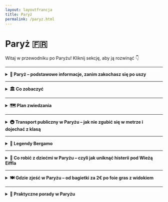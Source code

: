 ```yaml
---
layout: layoutfrancja
title: Paryż
permalink: /paryz.html
---
```


# Paryż 🇫🇷

Witaj w przewodniku po Paryżu! Kliknij sekcję, aby ją rozwinąć 👇

---

<details>
  <summary><strong>🗼 Paryż – podstawowe informacje, zanim zakochasz się po uszy</strong></summary>

  <p><strong>Paryż</strong> to nie tylko wieża Eiffla i croissanty. To stan umysłu. Miejsce, gdzie każdy kąt wygląda jak kadr z filmu, a każda bagietka smakuje jak nagroda za przetrwanie lotu tanimi liniami.</p>

  <p>To stolica Francji, miasto świateł, sztuki, miłości, no i korków. Leży nad Sekwaną, liczy ponad 2 miliony mieszkańców i ma więcej muzeów niż ty zdjęć z wakacji. Kultura wylewa się z każdego zaułka, a kalorie – z każdego rogalika.</p>

  <h4>✨ Dlaczego warto pojechać?</h4>
  <ul>
    <li>Bo chcesz w końcu zobaczyć Mona Lisę, a nie tylko memy z jej twarzą.</li>
    <li>Bo spacer po Montmartre o zachodzie słońca naprawdę działa lepiej niż aplikacje randkowe.</li>
    <li>Bo fontanny, pałace, ogrody i wino za 3 euro to połączenie nie do odrzucenia.</li>
    <li>Bo to jedno z niewielu miejsc, gdzie możesz wyglądać jak turysta i jak artysta jednocześnie – w tym samym kapeluszu.</li>
  </ul>

  <h4>✈️ Lotniska i jak się dostać do centrum</h4>

  <p><strong>📍Paryż ma trzy lotniska:</strong></p>
  <ul>
    <li><strong>Charles de Gaulle (CDG)</strong> – największe, często chaotyczne, ale dobrze skomunikowane.</li>
    <li><strong>Orly (ORY)</strong> – mniejsze, bardziej kompaktowe, idealne przy locie z tanimi liniami.</li>
    <li><strong>Beauvais (BVA)</strong> – technicznie „Paryż”, praktycznie: pół godziny od Belgii 😉. Obsługuje głównie Ryanaira.</li>
  </ul>

  <h4>🚇 Jak dojechać z lotniska do centrum?</h4>
  <ul>
    <li><strong>Z CDG:</strong> RER B (kolej podmiejska) – ok. 35 minut do centrum. Koszt: ok. 11,80 €. Szybko, wygodnie, z odrobiną paryskiego znużenia.</li>
    <li><strong>Z ORY:</strong> OrlyBus do Denfert-Rochereau lub tramwaj T7 + metro. Koszt: ok. 9–12 €. Nieco kombinowania, ale działa.</li>
    <li><strong>Z BVA:</strong> Shuttle bus do Porte Maillot – trwa 1h15 min, kosztuje ok. 16–17 € w jedną stronę. W gratisie: szansa na mały jetlag i poznanie innych zagubionych dusz.</li>
  </ul>

  <p><em>Paryż nie jest najtańszy, ale też nie musi być. Jest za to piękny, różnorodny i nie do podrobienia – a w dodatku całkiem dobrze działa tu metro, więc nawet wieża Eiffla z Montmartre’em mogą być „po drodze”.</em></p>
</details>

---

<details>
  <summary><strong>🏛️ Co zobaczyć</strong></summary>
 
   <details>
  <summary><strong>🗼 Wieża Eiffla – żelazna dama Paryża</strong></summary>
  <p><strong>Współrzędne:</strong> <em>48.8584° N, 2.2945° E</em></p>

  <p>Nie ma Paryża bez Wieży Eiffla. Serio, spróbuj zrobić zdjęcie stolicy Francji bez tej wielkiej kratownicy – nie da się. To symbol romantyzmu, inżynieryjnego geniuszu i cierpliwości w kolejkach do windy.</p>

  <h4>📜 Krótkie tło historyczne</h4>
  <p>Zbudowana w 1889 roku na Wystawę Światową, miała być tymczasowa. Paryżanie ją znienawidzili, ale po kilku dekadach stwierdzili: „ech, jednak fajna”. Gustave Eiffel musiał się cieszyć, że jego żelazna konstrukcja zyskała takie uznanie – i miliony selfie.</p>

  <h4>🚶 Co warto wiedzieć</h4>
  <ul>
    <li>Ma 330 metrów wysokości – kiedyś była najwyższą budowlą świata.</li>
    <li>Ma trzy poziomy – możesz wjechać windą lub wejść pieszo (do 2. poziomu – potem i tak tylko winda).</li>
    <li>Widoki? Takie, że nawet ludzie z lękiem wysokości mówią „no dobra, warto było”.</li>
    <li>Na szczycie działa <strong>bar z szampanem</strong>, bo czemu nie.</li>
  </ul>

  <h4>🎟️ Bilety i godziny</h4>
  <ul>
    <li><strong>Kup bilety online</strong> z wyprzedzeniem. Możesz wybrać:
      <ul>
        <li>🎫 Wjazd windą na 2. poziom</li>
        <li>🚶 Wejście schodami (taniej, sportowo)</li>
        <li>🚀 Wjazd na sam szczyt – top atrakcji (dosłownie)</li>
      </ul>
    </li>
    <li>Ceny zależą od poziomu i opcji – od ok. 12 do 30 €.</li>
    <li><strong>Godziny otwarcia:</strong> codziennie, zazwyczaj 9:00–23:45, ale sprawdź aktualności przed wyjazdem.</li>
  </ul>

  <h4>📸 Tipy turystyczne</h4>
  <ul>
    <li>Najlepsze zdjęcie zrobisz z placu Trocadéro (szczególnie o wschodzie słońca).</li>
    <li>Wieczorem wieża świeci i co godzinę <strong>miga tysiącem świateł</strong> przez 5 minut – o 21:00, 22:00 itd.</li>
    <li>Nie kupuj pamiątek od panów z kocami – miniaturowa wieża za 1 € może rdzewieć szybciej niż zniknie ci z walizki.</li>
  </ul>

  <p><strong>Podsumowanie:</strong> Wieża Eiffla to must-see z kategorii „nawet jak widziałeś ją na milionie zdjęć, i tak robi wrażenie”. Po wizycie idź na spacer nad Sekwaną albo zasłużonego croissanta.</p>
</details>


<details>
  <summary><strong>🎨 Luwr – muzealny gigant z Mona Lisą w środku</strong></summary>
  <p><strong>Współrzędne:</strong> <em>48.8606° N, 2.3376° E</em></p>

  <p>Powiedzmy sobie szczerze: jeśli chcesz „szybko zobaczyć Luwr”, to jakbyś chciał obejrzeć całą „Grę o Tron” w jedno popołudnie – niby da się, ale po co? To <strong>największe muzeum sztuki na świecie</strong>, więc dobrze zapnij sandały (lub inne wygodne buty).</p>

  <h4>🏛️ Krótkie tło historyczne</h4>
  <p>Luwr to dawny pałac królewski, który w 1793 roku zamieniono w muzeum – pewnie dlatego, że ktoś wpadł na pomysł: „a może zamiast kolejnego króla, postawmy tu sztukę?”</p>
  <p>Dziś to ponad <strong>35 000 eksponatów</strong>, 400 sal, 14 km korytarzy i tłum ludzi szukających jednej uśmiechniętej kobiety...</p>

  <h4>🎟️ Bilety i godziny</h4>
  <ul>
    <li><strong>Bilet normalny:</strong> 17 € online (zalecane!), 15 € na miejscu – o ile się dostaniesz.</li>
    <li><strong>Godziny otwarcia:</strong> 9:00–18:00 (środy i piątki do 21:45), wtorki zamknięte.</li>
    <li><strong>Wstęp darmowy:</strong> dla młodzieży z UE do 26 r.ż. i w pierwszą niedzielę miesiąca (od października do marca).</li>
  </ul>

  <h4>🖼️ Co zobaczyć (i nie zginąć)</h4>
  <ul>
    <li>🖌️ <strong>Mona Lisa</strong> – mała, ale zawsze otoczona tłumem. Selfie obowiązkowe.</li>
    <li>🗿 <strong>Wenus z Milo</strong> – wygląda całkiem nieźle, jak na osobę bez rąk.</li>
    <li>🏛️ <strong>Nike z Samotraki</strong> – skrzydlata bogini i perfekcyjny przykład „dramatycznego wejścia po schodach”.</li>
    <li>👑 <strong>Klejnoty Koronne i apartamenty Napoleona III</strong> – luksus w wersji „złoto wszędzie”.</li>
    <li>🇪🇬 <strong>Dział Egipski</strong> – mumie, sarkofagi i koty sprzed kilku tysięcy lat.</li>
  </ul>

  <h4>📸 Tipy praktyczne</h4>
  <ul>
    <li>Wejście główne: przez <strong>szklaną piramidę</strong>, ale szybciej wejdziecie przez wejście Carrousel (od metra).</li>
    <li>Pobierz oficjalną <strong>apkę Luwru</strong> – pozwoli się nie zgubić i posłuchać czegoś mądrzejszego niż „o, jaki ładny obraz”.</li>
    <li>Unikaj godzin szczytu: najlepiej przyjść rano lub późnym popołudniem.</li>
    <li>Zrób sobie plan – „wszystko” i tak nie obejrzysz. Nawet Leonardo da Vinci by nie dał rady w jeden dzień.</li>
  </ul>

  <p><strong>Podsumowanie:</strong> Luwr to muzeum-maraton. Ale nawet jeśli nie jesteś fanem sztuki, to i tak docenisz ten rozmach. A jeśli zgubisz się wśród obrazów – nie panikuj, tam każdy się kiedyś gubił.</p>
</details>


<details>
  <summary><strong>⛪ Katedra Notre-Dame – gotycka perła Paryża</strong></summary>
  <p><strong>Współrzędne:</strong> <em>48.8529° N, 2.3500° E</em></p>

  <p>Kiedy mówimy „Notre-Dame”, myślimy o gotyckim cudzie, który stał się jednym z najbardziej rozpoznawalnych symboli Paryża. <strong>Wzniesiona w XII wieku</strong> i przez wieki inspirowała artystów, pisarzy i turystów. Dziś, choć nieco uszkodzona w wyniku pożaru w 2019 roku, nadal budzi podziw swoją monumentalnością. A jak będzie po renowacji? O, to dopiero będzie magia!</p>

  <h4>🏰 Krótkie tło historyczne</h4>
  <p>Notre-Dame de Paris to przykład klasycznego gotyku: pełna witraży, smukłych kolumn, strzelistych wież i monumentalnej fasady. Zbudowana przez prawie 200 lat (1163-1345), stała się miejscem koronacji, ślubów królewskich i innych ważnych wydarzeń historycznych. Nawet Victor Hugo, pisząc „Katedrę Najświętszej Panny Marii”, uczynił ją bohaterką literatury.</p>

  <h4>🎟️ Bilety i godziny</h4>
  <ul>
    <li><strong>Wstęp do katedry:</strong> Jest bezpłatny, ale warto sprawdzić, czy katedra jest otwarta po renowacji. W międzyczasie możesz podziwiać ją z zewnątrz.</li>
    <li><strong>Wstęp na wieżę:</strong> Zwykle kosztuje około 10 € (sprawdź aktualne ceny na stronie).</li>
    <li><strong>Godziny otwarcia:</strong> 8:00–18:45 codziennie. Warto jednak zwrócić uwagę na prace renowacyjne, które mogą wpłynąć na dostępność.</li>
  </ul>

  <h4>⛪ Co zobaczyć</h4>
  <ul>
    <li>⛪ <strong>Wnętrze katedry:</strong> Zdecydowanie warto zobaczyć witraże, zwłaszcza te w okolicach ołtarza. Możesz poczuć się jak bohater średniowiecznego romansu!</li>
    <li>🌟 <strong>Róża okienna:</strong> Jedna z najsłynniejszych witraży gotyckich, której piękno jest wręcz ponadczasowe.</li>
    <li>🏰 <strong>Wieże katedry:</strong> Wspinaczka na wieżę daje ci niesamowite widoki na Paryż i na Sekwanę. Zanim się zdecydujesz, upewnij się, że jesteś gotów na kilka schodów!</li>
    <li>🕊️ <strong>Wzgórze Notre-Dame:</strong> Widok na miasto z tego punktu sprawi, że poczujesz się jak część paryskiej panoramy.</li>
  </ul>

  <h4>📸 Tipy turystyczne</h4>
  <ul>
    <li>Chcesz zrobić idealne zdjęcie? Stań na moście Pont de l'Archevêché. Z tego miejsca widać katedrę w całej okazałości.</li>
    <li>W sezonie turystycznym przygotuj się na kolejki, zwłaszcza w okolicach wakacji. Warto przyjść rano lub późnym popołudniem.</li>
    <li>Pamiętaj o zachowaniu ciszy w środku, szczególnie w czasie mszy. Katedra to w końcu także miejsce modlitwy.</li>
  </ul>

  <h4>🔨 Pożar w 2019 roku i renowacja</h4>
  <p>Po tragicznym pożarze w 2019 roku Notre-Dame została zamknięta dla turystów. Na szczęście rozpoczęły się prace renowacyjne, więc wkrótce będziemy mogli podziwiać ją w pełnej krasie. Choć obecnie nie jest możliwe wejście do środka, to okolica wokół katedry wciąż jest jednym z najpiękniejszych miejsc w Paryżu.</p>

  <p><strong>Podsumowanie:</strong> Katedra Notre-Dame to miejsce, które zapiera dech w piersiach – zarówno swoim monumentalnym wyglądem, jak i historią. Zdecydowanie warto je odwiedzić, kiedy jesteś w Paryżu, bo to więcej niż tylko zabytkowy budynek – to część paryskiego ducha i historii.</p>
</details>


<details>
  <summary><strong>🎨 Montmartre i bazylika Sacré-Cœur – artyści, schody i widoki</strong></summary>
  <p><strong>Współrzędne:</strong> <em>48.8867° N, 2.3431° E</em></p>
  <p>Montmartre to dawna dzielnica bohemy: Picasso, Toulouse-Lautrec, a dziś – uliczni malarze, pamiątki i kręcone uliczki z duszą. Na szczycie czeka śnieżnobiała bazylika Sacré-Cœur, wyglądająca trochę jak tort weselny, ale za to z najlepszym widokiem na Paryż.</p>
  <p>Wstęp do bazyliki – darmowy, ale wejście na kopułę to 7 € i 300+ schodów. Uwaga na kieszonkowców i naciągaczy z bransoletkami!</p>
  <p><strong>Pro tip:</strong> Najlepszy klimat złapiesz wcześnie rano lub późnym wieczorem, gdy turyści śpią lub czekają na metro.</p>
</details>

<details>
  <summary><strong>🌳 Ogród Luksemburski – klasyczna sielanka z krzesełkiem</strong></summary>
  <p><strong>Współrzędne:</strong> <em>48.8462° N, 2.3372° E</em></p>
  <p>Francuski styl ogrodu spotyka paryski relaks. Studenci, poeci, emeryci i zakochani – wszyscy spotykają się wśród fontann, rzeźb i perfekcyjnie przyciętych żywopłotów.</p>
  <p>Weź kawę, usiądź na zielonym krześle (wolno!) i przez godzinę udawaj, że czytasz „Egzystencjalizm to humanizm”. Idealne miejsce na reset i karmienie kaczuszek.</p>
  <p><strong>Tip:</strong> W weekendy często grają muzycy – i to tacy bez autotune'a. Sprawdź!</p>
</details>

<details>
  <summary><strong>🧱 Łuk Triumfalny – Napoleon miał rozmach</strong></summary>
  <p><strong>Współrzędne:</strong> <em>48.8738° N, 2.2950° E</em></p>
  <p>Symbol zwycięstwa, megalomanii i najtrudniejszego ronda świata. Powstał z rozkazu Napoleona, żeby uczcić jego armie – i trochę siebie też. Ma 50 metrów wysokości i świetny taras widokowy, z którego Paryż wygląda jak geometryczna układanka.</p>
  <p>Wstęp na górę: ok. 13 €. Wjazd windą lub (dla śmiałków) schodami. Pod spodem płonie Wieczny Płomień ku czci Nieznanego Żołnierza – idealny moment na chwilę zadumy między selfie.</p>
  <p><strong>Tip:</strong> Nie próbuj przebiegać przez rondo. Serio. Użyj podziemnego przejścia!</p>
</details>

<details>
  <summary><strong>📚 Dzielnica Łacińska – studencki klimat z kawą w tle</strong></summary>
  <p><strong>Współrzędne:</strong> <em>48.8494° N, 2.3458° E</em></p>
  <p>Kiedyś centrum intelektualne Europy, dziś raj dla bohemy, studentów i łowców tanich crêpes. Spaceruj po wąskich uliczkach, zrób przerwę w kawiarni z duszą i wpadnij do legendarnej księgarni Shakespeare & Company.</p>
  <p>Znajdziesz tu też Sorbonę, Ogród Luksemburski (jeśli jeszcze nie byłeś) i masę knajpek, gdzie za 12 € zjesz coś, co wygląda jak danie z Michelin – przynajmniej na Instagramie.</p>
  <p><strong>Tip:</strong> Wieczorami bywa tłoczno, ale magicznie. I nie bój się zbłądzić – tutaj każda uliczka to mini-przygoda.</p>
</details>

<details>
  <summary><strong>🎨 Musée d'Orsay – impresjonizm na sterydach</strong></summary>
  <p><strong>Współrzędne:</strong> <em>48.8599° N, 2.3266° E</em></p>
  <p>Jeśli Luwr to szef wszystkich szefów, d'Orsay to jego bardziej zrelaksowany brat artysta. Mieści się w starej stacji kolejowej i wygląda jak filmowy plan. W środku: Van Gogh, Monet, Renoir, Degas, Gauguin… aż kręci się w głowie.</p>
  <p>Wstęp: 16 € (online), pierwsza niedziela miesiąca – za darmo! A widok z wielkiego zegara na Montmartre? Bezcenny.</p>
  <p><strong>Pro tip:</strong> Idealne muzeum, jeśli masz dość tłumów Luwru, ale nadal chcesz pokazać, że masz gust.</p>
</details>

<details>
  <summary><strong>🪦 Cmentarz Père-Lachaise – śmierć nigdy nie była tak stylowa</strong></summary>
  <p><strong>Współrzędne:</strong> <em>48.8614° N, 2.3933° E</em></p>
  <p>Tak, to cmentarz. Ale nie byle jaki. Tu spoczywają m.in. Chopin, Jim Morrison, Édith Piaf, Oscar Wilde (jego grób to całe widowisko). Nagrobki jak z filmów Tima Burtona, cicha zaduma i zaskakująco romantyczny klimat.</p>
  <p>Wstęp: darmowy. Mapa – obowiązkowa (albo dobra bateria i Google Maps). Idealne miejsce na spacer z refleksją i gotycką nutą.</p>
  <p><strong>Tip:</strong> Nie całuj grobu Wilde’a – naprawdę. Postaw kwiatka albo zrób mema. XXI wiek.</p>
</details>

<details>
  <summary><strong>🚤 Kanał Saint-Martin – hipsteriada nad wodą</strong></summary>
  <p><strong>Współrzędne:</strong> <em>48.8710° N, 2.3645° E</em></p>
  <p>Jeśli chcesz zobaczyć Paryż poza pocztówką – oto on. Miejscowi piknikują tu nad wodą, popijają wino (w kartonie, ale z klasą) i grają na gitarze. Mostki, śluzy, graffiti i zero wieży Eiffla – czyli to, czego nie pokazuje się turystom z autokaru.</p>
  <p>Latem panuje tu vibe berlińskiej dzielnicy Kreuzberg, zimą: trochę mniej ludzi, ale klimat nadal boho.</p>
  <p><strong>Tip:</strong> Świetne miejsce na tanie śniadanie „na trawie” lub wieczorny chill bez zadęcia.</p>
</details>

<details>
  <summary><strong🏛️> Panteon – świątynia francuskiej dumy</strong></summary>
  <p><strong>Współrzędne:</strong> <em>48.8462° N, 2.3459° E</em></p>
  <p>Wygląda jak rzymski oryginał, ale to paryski odpowiednik miejsca, gdzie chowa się słynnych Francuzów. Leżą tu m.in. Voltaire, Rousseau, Victor Hugo, Marie Curie, a nawet Alexandre Dumas – same literacko-naukowe tuzy.</p>
  <p>W środku zobaczysz monumentalne malowidła, kryptę i… ogromne wahadło Foucaulta, które udowadnia, że Ziemia się kręci. (Zawsze warto to potwierdzić, zwłaszcza po winie).</p>
  <p><strong>Wstęp:</strong> 13 € (albo darmowy pierwszy niedzielny w miesiącu, jak zawsze).</p>
</details>

<details>
  <summary><strong>🏝️ Wyspa św. Ludwika – romantyzm na kamieniu</strong></summary>
  <p><strong>Współrzędne:</strong> <em>48.8513° N, 2.3572° E</em></p>
  <p>Mniejsza siostra Wyspy Cité, ale za to bardziej kameralna i z klasą. Idealna na spacer bez tłumów i lodowe szaleństwo w kultowej lodziarni Berthillon (serio, te sorbety mają własnych fanów).</p>
  <p>Stare kamienice, brukowane uliczki, małe galerie i wrażenie, że nagle jesteś w innym stuleciu. Zero Wieży Eiffla, ale za to 100% klimatu.</p>
  <p><strong>Tip:</strong> Weź kawę na wynos i znajdź miejsce z widokiem na Sekwanę. Zazdrość przechodniów gwarantowana.</p>
</details>

<details>
  <summary><strong>⚔️ Pałac Inwalidów – marmur, wojna i Napoleon</strong></summary>
  <p><strong>Współrzędne:</strong> <em>48.8566° N, 2.3126° E</em></p>
  <p>Kiedyś szpital dla weteranów, dziś skarbnica militariów i mauzoleum Napoleona. Jego sarkofag to wielki czerwony monument, który mówi: "Zobaczcie, jak bardzo mnie trzeba było uczcić".</p>
  <p>Muzeum Wojska ma wszystko – od średniowiecznych mieczy po rakiety (takie, co kiedyś leciały, nie odpalane w Fortnite). Dla fanów historii – raj.</p>
  <p><strong>Wstęp:</strong> ok. 15 €. Ulgowy dla fanów Imperium.</p>
</details>

<details>
  <summary><strong>🌀 Centre Pompidou – sztuka nowoczesna i rury na wierzchu</strong></summary>
  <p><strong>Współrzędne:</strong> <em>48.8606° N, 2.3522° E</em></p>
  <p>Wygląda jak fabryka – i to specjalnie. Rury, windy, instalacje – wszystko na zewnątrz. W środku? Jedna z najlepszych kolekcji sztuki nowoczesnej w Europie: Kandinsky, Duchamp, Picasso, i wielu "niezrozumiałych, ale ważnych".</p>
  <p>Na dachu: panoramka na Paryż. W środku: czasem zachwyt, czasem konsternacja, ale zawsze temat do rozmowy.</p>
  <p><strong>Wstęp:</strong> 15 €, ale widok z tarasu jest często wart więcej niż same instalacje (no offense, artyści).</p>
</details>

<details>
  <summary><strong>💃 Moulin Rouge – kabaret, pióra i czerwony wiatrak</strong></summary>
  <p><strong>Współrzędne:</strong> <em>48.8841° N, 2.3325° E</em></p>
  <p>Ikona Montmartre’u i całej paryskiej nocy. Tu narodził się kankan i tu co wieczór występują panie (i panowie) w piórach, cekinach i zerowym poziomie wstydu. Bilety kosztują tyle, co weekend w hostelu – ale show to czysta rozrywka z nutą retro luksusu.</p>
  <p>Nie musisz wchodzić – sam czerwony wiatrak to świetna fototapeta z epoki absurdu i kabaretu.</p>
  <p><strong>Tip:</strong> W okolicy trochę „dorosłych” lokali – nie zgub się, jeśli szukasz crêpes, a trafisz na peep-show.</p>
</details>

<details>
  <summary><strong>🌳 Pola Elizejskie – najdroższy spacer świata</strong></summary>
  <p><strong>Współrzędne:</strong> <em>48.8688° N, 2.3075° E</em></p>
  <p>Od Łuku Triumfalnego po Plac Zgody – 2 km elegancji, sklepów, luksusu i turystów z selfie-stickami. Możesz tu kupić garnitur za 5000 € albo frytki za 12 €. Twoja decyzja.</p>
  <p>Najlepiej odwiedzić wieczorem, kiedy wszystko świeci jak choinka na sterydach. Mimo komercji – coś w tym deptaku jest magicznego.</p>
  <p><strong>Tip:</strong> Nie wchodź do McDonald's. Tak, nawet jeśli ma pozłacane logo.</p>
</details>

<details>
  <summary><strong>👑 Wersal – pałac, który powiedział: „zróbcie miejsce, idę błyszczeć”</strong></summary>
  <p><strong>Współrzędne:</strong> <em>48.8049° N, 2.1204° E</em></p>

  <p>Wersal to nie pałac. To PAŁAC – taki z wielkich liter, złotych bram, nieprzyzwoicie rozległych ogrodów i wnętrz, które wyglądają, jakby ktoś wziął barok i powiedział mu: „przesadź mocniej”.</p>

  <p>Wybudowany przez Ludwika XIV, który miał chyba osobisty problem z minimalizmem, Wersal miał pokazać, kto tu rządzi. A że rządził Słońce, to wiadomo – wszystko musiało się błyszczeć. Zresztą do dziś lśni – zwłaszcza <strong>Galeria Zwierciadlana</strong>, gdzie nawet najwięksi przeciwnicy selfie wyciągają telefon.</p>

  <p>Pałac to jednak dopiero początek. <strong>Ogrody Wersalu</strong> to ponad 800 hektarów perfekcyjnie przystrzyżonych żywopłotów, fontann, alejek i miejsc na udawanie, że jesteś w ekranizacji „Niebezpiecznych związków”. Można je przejść, przejechać kolejką, rowerem albo łódką (tak, serio – na Grand Canal pływają łódki!).</p>

  <p>Na deser warto odwiedzić <strong>Dwór Marii Antoniny</strong> – sztuczną wioskę, którą zbudowano, żeby królowej nie nudziło się w pałacu i mogła bawić się w pasterkę. Kiedy lud miał dość i piekł bagietki z powietrza, ona doiła kózki w swoim prywatnym Disneylandzie XVIII wieku.</p>

  <h4>🛫 Jak się dostać:</h4>
  <ul>
    <li>Z Paryża pociągiem RER C (ok. 30–40 min). Wysiądź na stacji <strong>Versailles Château Rive Gauche</strong>.</li>
    <li>Uwaga – w dni wolne może być tłoczno. Bardzo tłoczno. Jak „Luwr w sobotę o 11:00” tłoczno.</li>
  </ul>

  <h4>🎟️ Bilety i porady:</h4>
  <ul>
    <li>Zarezerwuj bilety online z wyprzedzeniem – unikniesz kolejki dłuższej niż Wielki Kanał.</li>
    <li>Wybierz bilet z dostępem do pałacu, ogrodów i Grand Trianon – warto zobaczyć wszystko, choćby dla samego kontrastu między złotem a sielanką.</li>
    <li>Latem w weekendy odbywają się <strong>pokazy fontann i muzyki klasycznej</strong> – i to nie żart, tylko fontanny naprawdę tańczą do Bacha.</li>
  </ul>

  <p><strong>Pro tip:</strong> Weź coś do jedzenia – jedzenie na miejscu jest drogie i przeciętne. Piknik w ogrodach? O, tak.</p>

  <p>Wersal to idealna wycieczka jednodniowa z Paryża – niezależnie, czy kochasz historię, złoto, ogrody, czy po prostu chcesz zobaczyć, gdzie rozbuchany przepych spotkał rewolucję. Dosłownie.</p>
</details>

   
<details>
  <summary><strong>🕵️ Sekretne miejsca Paryża</strong></summary>
<details>
  <summary><strong>🌈 Rue Crémieux – najbardziej instagramowa ulica Paryża</strong></summary>
  <p><strong>Współrzędne:</strong> <em>48.8474° N, 2.3708° E</em></p>
  <p>Kolorowe fasady, pastelowe drzwi, doniczki i zero samochodów. Ulica wygląda jak Notting Hill po francusku – i niestety wiedzą o tym wszyscy influencerzy w promieniu 300 km.</p>
  <p>Mieszkańcy mają już dość zdjęć i proszą o ciszę, więc selfie zrób szybko – i z szacunkiem.</p>
  <p><strong>Tip:</strong> Najlepsze światło rano. I nie siadaj ludziom na schodach – to nie plan sesji Vogue.</p>
</details>

<details>
  <summary><strong>🕳️ Kanały i śluzy Canal de l’Ourcq – industrialny romantyzm</strong></summary>
  <p><strong>Współrzędne:</strong> <em>48.8897° N, 2.3845° E</em></p>
  <p>Jeśli Centre Pompidou to sztuka nowoczesna, to te kanały to sztuka życia codziennego. Zero turystów, za to lokalni z winem na kocu, deskorolki, śluzy i mostki jak z filmów Jeuneta.</p>
  <p>Połącz spacer z piknikiem – i zobacz Paryż z zupełnie innej strony. Takiej, która pachnie bagietką i lekkim hipsterstwem.</p>
</details>

<details>
  <summary><strong>⚰️ Cmentarz Montmartre – gotyk z krukiem na ramieniu</strong></summary>
  <p><strong>Współrzędne:</strong> <em>48.8853° N, 2.3284° E</em></p>
  <p>Zapomniany przez turystów, ale pełen nastroju. Leżą tu m.in. Dalida, Stendhal, Alexandre Dumas (junior) i kilku muzyków, których znasz, ale nie wiesz, że tu są.</p>
  <p>Większość nagrobków wygląda jak mini-katedry, a koty snują się jak lokalni przewodnicy. Klimat? Jakby Edgar Allan Poe dostał stypendium w Paryżu.</p>
</details>

<details>
  <summary><strong>🖼️ Passages Couverts – kryte galerie z XIX wieku</strong></summary>
  <p><strong>Współrzędne:</strong> <em>48.8681° N, 2.3417° E</em></p>
  <p>Małe arkady pełne księgarni, antykwariatów, sklepów z dziwacznymi zegarami i kawiarni jak z Belle Époque. Idealne, gdy pada, lub gdy chcesz poczuć się jak bohater Woody’ego Allena bez uciążliwości Allena.</p>
  <p>Najładniejsze: Passage des Panoramas, Passage Jouffroy i Galerie Vivienne. Autentyczny klimat i mniej ludzi niż w Galeries Lafayette.</p>
</details>

<details>
  <summary><strong>🕳️ Musée des Égouts – paryskie kanały od środka</strong></summary>
  <p><strong>Współrzędne:</strong> <em>48.8589° N, 2.3133° E</em></p>
  <p>Tak, dobrze czytasz. To muzeum kanałów. Zejdź pod ziemię i poznaj Paryż od strony, której nie pokazują w katalogach. Trochę śmierdzi, ale za to dowiesz się, jak funkcjonuje miasto od środka.</p>
  <p>Dla fanów techniki, klimatu „Les Misérables” i nietypowych wrażeń. Tylko buty weź solidne.</p>
  <p><strong>Tip:</strong> To też świetna alternatywa na upał – w kanałach zawsze chłodno!</p>
</details>

<details>
  <summary><strong>🌿 Park Buttes-Chaumont – Paryż bez filtra</strong></summary>
  <p><strong>Współrzędne:</strong> <em>48.8809° N, 2.3817° E</em></p>
  <p>Park jak z bajki – pagórki, mosty, wodospady, grota i świątynia Sybilli na wzgórzu. Brzmi jak romantyczna sceneria i dokładnie tak wygląda. Mało turystów, dużo paryżan z jogą i bagietką pod pachą.</p>
  <p>Miejsce idealne na reset, piknik albo popołudniową drzemkę z widokiem na dachy miasta.</p>
</details>

<details>
  <summary><strong>📚 Shakespeare and Company – księgarnia z duszą</strong></summary>
  <p><strong>Współrzędne:</strong> <em>48.8526° N, 2.3470° E</em></p>
  <p>Najbardziej literacka księgarnia Paryża – działa od 1951 r., ale nawiązuje do legendarnego miejsca, gdzie bywali Hemingway i Joyce. Angielskie książki, skrzypiące schody, koty, pianino i… łóżka dla pisarzy. Serio.</p>
  <p>Możesz tu wejść, poczytać, popłakać nad poezją i kupić książkę z pieczątką, która udowodni, że jesteś prawdziwym intelektualistą. Albo przynajmniej bardzo dobrze udajesz.</p>
</details>

<details>
  <summary><strong>🖌️ Rue Dénoyez – mekka street artu</strong></summary>
  <p><strong>Współrzędne:</strong> <em>48.8720° N, 2.3765° E</em></p>
  <p>Ulica w dzielnicy Belleville, którą pokochają fani graffiti, murali i kolorowego chaosu. Co tydzień inne malunki, inne przesłania – trochę polityki, trochę żartu, dużo sprayu.</p>
  <p>W bonusie: lokalne galerie, kawiarnie i klimat "Paryż nie z pocztówki, ale z życia". Idealne miejsce na zdjęcie, które nie wygląda jak klon miliona innych z Trocadéro.</p>
</details>

<details>
  <summary><strong>🧙 Musée de la Magie – muzeum magii i iluzji</strong></summary>
  <p><strong>Współrzędne:</strong> <em>48.8546° N, 2.3579° E</em></p>
  <p>Ukryte w piwnicach Le Marais, to muzeum to raj dla fanów trików, optycznych iluzji i starych automatów magicznych. Zobaczysz tu rekwizyty z epoki Houdiniego i pokaz magii na żywo.</p>
  <p>Dzieci będą zachwycone, dorośli zdziwieni, a niektórzy podejrzliwi ("czy on naprawdę zjadł tę monetę?").</p>
</details>

<details>
  <summary><strong>🍃 Promenade Plantée – zielona trasa na wysokości</strong></summary>
  <p><strong>Współrzędne:</strong> <em>48.8464° N, 2.3853° E</em></p>
  <p>To High Line z Nowego Jorku… zanim to było modne. Zielona promenada biegnąca po dawnych torach kolejowych. Idealna na spacer wśród roślin, kwiatów i widoków na dachy Paryża.</p>
  <p>Cicho, spokojnie i romantycznie – bez tłumów i z bardzo paryskim klimatem. Startuje przy Bastille, a potem sunie ponad ulicami jak tajna ścieżka dla elfów z espresso.</p>
</details>

<details>
  <summary><strong>⛪ Kościół Saint-Étienne-du-Mont – duchowy detour</strong></summary>
  <p><strong>Współrzędne:</strong> <em>48.8448° N, 2.3482° E</em></p>
  <p>Obok Panteonu, ale rzadko odwiedzany – a szkoda. W środku unikalna kamienna galeria (jubé), cudowne witraże i relikwie św. Genowefy, patronki miasta.</p>
  <p>To właśnie tutaj bohater "O północy w Paryżu" siada na schodach i przenosi się w czasie. Możesz spróbować – kto wie, może i Ty spotkasz Hemingwaya?</p>
</details>

<details>
  <summary><strong>⚙️ Musée des Arts et Métiers – technika z duszą</strong></summary>
  <p><strong>Współrzędne:</strong> <em>48.8667° N, 2.3563° E</em></p>
  <p>Zabytkowe wynalazki, stare samochody, globusy, mechanizmy i maszyny, które zmieniły świat. Dla każdego, kto choć raz rozkręcił budzik albo majstrował przy rowerze – to technologiczny raj.</p>
  <p>Największe wow? Samolot wiszący w dawnej kaplicy. Magia inżynierii i estetyki w jednym.</p>
</details>

  

</details>
</details>


---

<details>
  <summary><strong>🗺️ Plan zwiedzania</strong></summary>
<details>
  <summary><strong>📅 Dzień 1: Klasyka Paryża – od gotyku po wieżę z żelaza</strong></summary>

  <p>Gotowi na klasykę? Dziś zaczynamy od serca Paryża i idziemy w stronę zachodzącego słońca. Trasa idealna na pierwszy raz w Mieście Świateł – zero nudy, maksimum „łał”. Całość do ogarnięcia na pieszo!</p>

  <h4>🕘 Start – Wyspa Cité i Katedra Notre-Dame</h4>
  <ul>
    <li><strong>Współrzędne:</strong> <em>48.8530° N, 2.3499° E</em></li>
    <li>Choć sama katedra nadal się odbudowuje po pożarze, plac przed nią i okolice to klasyk.</li>
    <li>Warto zajrzeć do sąsiedniej <strong>Sainte-Chapelle</strong> – gotycki kosmos ze szkła.</li>
  </ul>

  <h4>🚶 Mosty, gołębie i zdjęcia: Pont Neuf i Luwr</h4>
  <ul>
    <li><strong>Współrzędne:</strong> <em>48.8606° N, 2.3376° E</em></li>
    <li>Spacer przez najstarszy most Paryża prowadzi prosto do Pałacu Luwru.</li>
    <li>Można wejść (polecam rezerwację online), ale jeśli nie masz siły na 3 godziny z Mona Lisą – przejdź przez dziedziniec i pod szklaną piramidę.</li>
  </ul>

  <h4>🌳 Odpoczynek w Jardin des Tuileries</h4>
  <ul>
    <li><strong>Współrzędne:</strong> <em>48.8635° N, 2.3270° E</em></li>
    <li>Siądź przy fontannie, zjedz croissanta, popatrz na ludzi i przypomnij sobie, że jesteś w Paryżu.</li>
  </ul>

  <h4>🍽️ Lunch</h4>
  <ul>
    <li>W okolicy Tuileries lub Rue de Rivoli – znajdziesz sporo bistro i piekarni.</li>
    <li>Opcja budżetowa: bagietka z serem + wino z marketu = paryski piknik na ławeczce.</li>
  </ul>

  <h4>🏛️ Place de la Concorde → Pola Elizejskie</h4>
  <ul>
    <li><strong>Współrzędne:</strong> <em>48.8656° N, 2.3211° E</em></li>
    <li>Podziwiamy obelisk, święty chaos uliczny i kierujemy się w stronę Champs-Élysées.</li>
    <li>Po drodze możesz wpaść do Ladurée po makaroniki albo tylko popatrzeć na wystawy.</li>
  </ul>

  <h4>🧱 Łuk Triumfalny</h4>
  <ul>
    <li><strong>Współrzędne:</strong> <em>48.8738° N, 2.2950° E</em></li>
    <li>Wejdź na górę, jeśli masz siłę – panorama Pól Elizejskich i Wieży Eiffla gratis.</li>
  </ul>

  <h4>🗼 Spacer na Wieżę Eiffla przez Sekwanę</h4>
  <ul>
    <li>Trasa przez most <strong>Pont d’Iéna</strong>, widok na wieżę z placu Trocadéro – klasyczne „pocztówkowe” zdjęcie.</li>
  </ul>

  <h4>🌇 Wieża Eiffla</h4>
  <ul>
    <li><strong>Współrzędne:</strong> <em>48.8584° N, 2.2945° E</em></li>
    <li>Wjazd najlepiej rezerwować wcześniej online – wieczorne światła robią klimat.</li>
    <li>Można też piknikować pod wieżą – z widokiem i bagietką w dłoni.</li>
  </ul>

  <h4>🌃 Wieczór: Sekwana nocą</h4>
  <ul>
    <li>Statek po Sekwanie? Romantycznie i klasycznie. Start przy Pont d’Alma lub Bateaux-Mouches.</li>
    <li>Lub wróć do centrum metrem i zakończ dzień winem w Marais.</li>
  </ul>

  <p><strong>Podsumowanie:</strong> Pierwszy dzień z przytupem – wszystkie największe hity w jednej, przemyślanej trasie. Spacerowy Paryż to najlepszy Paryż.</p>
</details>

<details>
  <summary><strong>📅 Dzień 2: Artystyczny Paryż – wzgórze Montmartre i okolice</strong></summary>

  <p>Dziś odpoczywamy od turystycznych tłumów i zaglądamy do Paryża, który pachnie kawą, farbą olejną i pieczonym serem. Trochę romantyzmu, trochę hipsterki i dużo chodzenia po schodach. Zaczynamy!</p>

  <h4>🕘 Start – Bazylika Sacré-Cœur</h4>
  <ul>
    <li><strong>Współrzędne:</strong> <em>48.8867° N, 2.3431° E</em></li>
    <li>Wejdź po schodach albo wjedź funikularem – widok z góry wart każdego wysiłku.</li>
    <li>W środku – cisza, spokój i mozaika, która wygląda jak nie z tego świata.</li>
  </ul>

  <h4>🎨 Plac Tertre i okolice</h4>
  <ul>
    <li><strong>Współrzędne:</strong> <em>48.8860° N, 2.3408° E</em></li>
    <li>To tu malowali Picasso, Dali, Utrillo... dziś znajdziesz tu portrecistów, którzy zrobią cię węglem w 10 minut.</li>
    <li>Możesz usiąść w kawiarni z widokiem na ulicznych artystów i zamówić crème brûlée.</li>
  </ul>

  <h4>🎭 Muzeum Montmartre i ogród Renoira</h4>
  <ul>
    <li><strong>Współrzędne:</strong> <em>48.8870° N, 2.3373° E</em></li>
    <li>Urocze muzeum pełne historii dzielnicy i piękny ogród, w którym Renoir malował swoje obrazy. Cicho i klimatycznie.</li>
  </ul>

  <h4>🍷 Winorośle i ściana miłości</h4>
  <ul>
    <li>Przejdź obok jedynej miejskiej winnicy w Paryżu – <strong>Clos Montmartre</strong>.</li>
    <li>Potem obowiązkowy przystanek przy <strong>Murze Miłości</strong> – „Kocham cię” w 250 językach!</li>
  </ul>

  <h4>🍽️ Lunch w stylu Montmartre</h4>
  <ul>
    <li>Knajpki wokół Placu Tertre albo Rue Lepic – tu znajdziesz tradycyjne francuskie jedzenie i zero McDonalda.</li>
    <li>Opcja klimatyczna: „Le Consulat” – historyczna knajpka z duszą (i turystami, ale wybaczamy).</li>
  </ul>

  <h4>🎠 Schodzimy na dół – Moulin Rouge i Pigalle</h4>
  <ul>
    <li><strong>Współrzędne:</strong> <em>48.8841° N, 2.3324° E</em></li>
    <li>Czerwony wiatrak wciąż kręci się jak dawniej. W dzień – do zdjęć, w nocy – na spektakl z szampanem (lub bez).</li>
    <li>Potem szybki rzut okiem na Place Pigalle – trochę kicz, trochę historia bohemy.</li>
  </ul>

  <h4>🎨 Centrum Pompidou lub spacer po Marais</h4>
  <ul>
    <li>Masz siłę? Przesiadka do metra (lub Ubera) i kierunek: <strong>Centre Pompidou</strong> – industrialna architektura + nowoczesna sztuka.</li>
    <li>Lub zostajesz w okolicy i schodzisz w dół do <strong>Marais</strong> – dzielnica pełna butików, galerii, vintage shopów i falafeli.</li>
  </ul>

  <h4>☕ Kawa i odpoczynek</h4>
  <ul>
    <li>W Marais – kawiarnia z widokiem na plac des Vosges.</li>
    <li>W Montmartre – ostatni rzut oka na dachy Paryża z kawą w dłoni.</li>
  </ul>

  <h4>🌃 Wieczór: romantyczna kolacja lub wino na schodach Sacré-Cœur</h4>
  <ul>
    <li>Możesz zostać w Montmartre i zjeść kolację z widokiem na miasto.</li>
    <li>Albo kupić camemberta i butelkę wina i wrócić na schody pod bazyliką, żeby zakończyć dzień po parysku – bez spiny, ale z klimatem.</li>
  </ul>

  <p><strong>Podsumowanie:</strong> Artystyczny Paryż, lekki chaos Montmartre i sztuka nowoczesna. Spacerowy, klimatyczny dzień, który pokaże ci duszę miasta.</p>
</details>

<details>
  <summary><strong>📅 Dzień 3: Paryż muzealny i zielony – sztuka, historia i odpoczynek</strong></summary>

  <p>Gotowi na klasykę z klasą? Dziś główną atrakcją będzie sztuka, ale nie bój się – damy ci też chwilę na croissanta w parku i zdjęcia na Instagram. Zaczynamy od ikony, ale potem robimy skręt w mniej tłoczne alejki.</p>

  <h4>🕘 Start – Luwr</h4>
  <ul>
    <li><strong>Współrzędne:</strong> <em>48.8606° N, 2.3376° E</em></li>
    <li>Tak, to tu jest Mona Lisa. Ale też Wenus z Milo, Nike z Samotraki i egipskie sarkofagi. Wybierz sobie jedną sekcję, bo całe muzeum to temat na tydzień.</li>
    <li><strong>Tip:</strong> Zarezerwuj bilet online – ominiesz kolejki i nie zemdlejesz z nudów jeszcze przed wejściem.</li>
  </ul>

  <h4>🌳 Odpoczynek w Ogrodach Tuileries</h4>
  <ul>
    <li><strong>Współrzędne:</strong> <em>48.8635° N, 2.3272° E</em></li>
    <li>Po Luwrze należy się chill. Rozsiądź się na zielonym krześle przy fontannie i zjedz pain au chocolat. Nie krępuj się – tak robią lokalsi.</li>
  </ul>

  <h4>🖼️ Musée de l'Orangerie</h4>
  <ul>
    <li><strong>Współrzędne:</strong> <em>48.8638° N, 2.3225° E</em></li>
    <li>Wielkie, panoramiczne Nenufary Moneta – robią wrażenie, nawet jeśli nie jesteś fanem impresjonizmu.</li>
    <li>Małe, kameralne, szybkie do zwiedzenia – idealne jako przystanek w środku dnia.</li>
  </ul>

  <h4>🍽️ Lunch w okolicy</h4>
  <ul>
    <li>Okolice Placu Zgody to pełno restauracji. Można coś klasycznego (np. quiche i sałatka w „Café Marly”) albo piknik w parku z bagietką i serem.</li>
  </ul>

  <h4>🎨 Musée d'Orsay</h4>
  <ul>
    <li><strong>Współrzędne:</strong> <em>48.8599° N, 2.3266° E</em></li>
    <li>Tu mieszkają Van Gogh, Degas, Renoir, Gauguin i Toulouse-Lautrec. Stara stacja kolejowa zamieniona w muzeum – wow zarówno wewnątrz, jak i na zewnątrz.</li>
    <li>Nie przegap wielkiego zegara z widokiem na Sekwanę. Zdjęcie obowiązkowe.</li>
  </ul>

  <h4>🌿 Spacer nad Sekwaną i Pont Alexandre III</h4>
  <ul>
    <li>Po tylu wrażeniach – pora na spacer. Idź w stronę mostu Alexandre III – złoty, bogaty, przesadzony i bardzo fotogeniczny.</li>
    <li>Możesz usiąść nad brzegiem Sekwany z kawą na wynos albo wejść na barce do kawiarni.</li>
  </ul>

  <h4>🌇 Wieczór: kolacja w Saint-Germain-des-Prés</h4>
  <ul>
    <li>Jeśli masz siłę – idź pieszo do dzielnicy artystów i intelektualistów. Kawiarnie jak „Les Deux Magots” albo „Café de Flore” kuszą legendą (i cenami, ale raz można!).</li>
    <li>Albo coś bardziej swojskiego i tańszego – np. małe bistro z menu dnia (plat du jour).</li>
  </ul>

  <p><strong>Podsumowanie:</strong> Dziś spotykasz się z mistrzami pędzla i dłuta. Ale bez stresu – między obrazami są fontanny, parki, bagietki i widoki. Kulturalny Paryż bez presji.</p>
</details>

<details>
  <summary><strong>👑 Dzień 4: Wersal – dzień jak z życia Ludwika XIV</strong></summary>

  <p>Jeśli myślisz, że widziałeś już wszystko – Wersal z przyjemnością powie „trzymaj mi perukę”. Ten pałac to definicja królewskiego rozmachu. Dziś uciekamy z Paryża na cały dzień, ale spokojnie – dojazd to bułka z bagietką.</p>

  <h4>🚆 Jak dojechać?</h4>
  <ul>
    <li>Z Paryża jedź <strong>pociągiem RER C</strong> do stacji <strong>Versailles Château Rive Gauche</strong> – to najbliżej wejścia do pałacu.</li>
    <li>Podróż trwa ok. 35–40 minut. Pamiętaj, że potrzebujesz biletu <strong>na strefy 1–4</strong> (zwykły bilet paryski nie wystarczy).</li>
    <li><strong>Tip:</strong> W weekendy może być tłoczno – im wcześniej ruszysz, tym lepiej.</li>
  </ul>

  <h4>🎫 Bilety do Wersalu</h4>
  <ul>
    <li>Zarezerwuj <strong>bilet online</strong> z wyprzedzeniem. Możesz wybrać:
      <ul>
        <li>🎟️ Pałac (samo wnętrze)</li>
        <li>🌳 Ogrody (darmowe w niektóre dni, płatne w dni fontann)</li>
        <li>👸 Kompletny bilet z Trianon i wioską Marii Antoniny – warto!</li>
      </ul>
    </li>
  </ul>

  <h4>🏰 Zwiedzanie Pałacu Wersalskiego</h4>
  <ul>
    <li><strong>Współrzędne:</strong> <em>48.8049° N, 2.1204° E</em></li>
    <li>Tu wszystko jest „naj”: największy, najbardziej błyszczący, najbardziej „o mój Boże”. Zobacz Salę Lustrzaną, Apartamenty Króla i Królowej.</li>
    <li>Nie próbuj robić tego „na szybko” – złocenia trzeba kontemplować powoli i z godnością.</li>
    <li><strong>Tip:</strong> Weź własne słuchawki – audioprzewodnik działa przez aplikację.</li>
  </ul>

  <h4>🌺 Spacer po ogrodach</h4>
  <ul>
    <li>Wersalskie ogrody to nie tylko zielone ścieżki. To labirynty, fontanny (w określonych godzinach grające!) i bajkowe alejki.</li>
    <li>Jeśli masz więcej czasu – wypożycz rower albo mały pojazd elektryczny (serio, istnieje „Wersalmobil”).</li>
  </ul>

  <h4>🏡 Trianon i Wioska Marii Antoniny</h4>
  <ul>
    <li>Nie wszyscy tu docierają – a szkoda! To uroczy, spokojniejszy zakątek – różowe marmury, stawy, i wiejskie chatki królowej.</li>
    <li>Idealne na <strong>piknik</strong> – weź coś z piekarni w mieście Wersal przed wejściem.</li>
  </ul>

  <h4>☕ Powrót do miasta</h4>
  <ul>
    <li>Do Paryża wrócisz tą samą trasą – RER C. Jeśli zostanie ci siła, możesz jeszcze wyskoczyć wieczorem na krótki spacer po dzielnicy Saint-Michel lub nad Sekwaną.</li>
  </ul>

  <p><strong>Podsumowanie:</strong> Dzień w Wersalu to jak wejście do bajki o królu, który nie znał słowa „skromność”. Zadbaj o wygodne buty, zapas wody i miejsce na telefonie – zdjęcia robi się tu co 3 minuty.</p>
</details>


  
</details>

---

<details>
  <summary><strong>🚇 Transport publiczny w Paryżu – jak nie zgubić się w metrze i dojechać z klasą</strong></summary>
  <p>Paryż to raj (albo koszmar) komunikacyjny – zależy, czy złapiesz dobrą aplikację i bilet, czy utkniesz między linią 13 a panem grającym na akordeonie.</p>

  <h4><strong>🚉 Metro, RER, autobusy i tramwaje – co, gdzie i jak:</strong></h4>
  <ul>
    <li><strong>Metro (Métro)</strong> – 16 linii, kolory, numery, zawijasy jak spaghetti. Działa szybko i często, ale nie zawsze ma windy (uwaga na wózki!).</li>
    <li><strong>RER (A, B, C, D, E)</strong> – szybsze pociągi, dojeżdżają na przedmieścia i lotniska. Uwaga: bilety muszą pasować do strefy!</li>
    <li><strong>Autobusy</strong> – świetne widoki, ale często korki. Za to można podziwiać miasto z wygodnego siedzenia (o ile znajdziesz wolne).</li>
    <li><strong>Tramwaje</strong> – obrzeża miasta, przydatne, gdy nocujesz „nieco dalej od centrum”. Czyste, nowoczesne, spokojne.</li>
  </ul>

  <h4><strong>🎫 Bilety i karty – nie daj się zaskoczyć</strong></h4>
  <ul>
    <li><strong>Ticket t+</strong> – klasyczny bilet jednorazowy (2,15 €), działa przez 90 minut na metro, RER (w granicach miasta), autobus i tramwaj.</li>
    <li><strong>Carnet (pakiet 10 biletów)</strong> – teraz w wersji elektronicznej na kartę <em>Navigo Easy</em>. Taniej i bez papieru!</li>
    <li><strong>Karta Navigo</strong> – jeśli jesteś w Paryżu na tydzień, karta <strong>Navigo Semaine</strong> to złoto: nielimitowane przejazdy za ~30€ (ważne: tydzień liczony od poniedziałku do niedzieli!).</li>
    <li><strong>Dzieciaki</strong> – do 4. roku życia za darmo, 4–10 lat – zniżki.</li>
  </ul>

  <h4><strong>📱 Aplikacje, które Cię uratują:</strong></h4>
  <ul>
    <li><strong>Bonjour RATP</strong> – oficjalna appka paryskiego transportu. Pokazuje trasy, opóźnienia, planuje dojazdy.</li>
    <li><strong>Citymapper</strong> – najlepszy przyjaciel turysty. Pokazuje każdą możliwą kombinację dojazdu (łącznie z hulajnogą i teleportacją).</li>
    <li><strong>Google Maps</strong> – działa, ale czasem pokazuje zbyt ambitne kombinacje.</li>
  </ul>

  <p><strong>Tip:</strong> Metro działa od ok. 5:30 do 1:15 (piątek i sobota dłużej). RER do lotnisk ma swoje humory – sprawdzaj odjazdy!</p>
  <p><strong>Uwaga:</strong> Zawsze trzymaj bilet aż do końca – kontrola może być niespodziewana i kosztowna (mandat: ~50€).</p>
  <p><strong>Dla odważnych:</strong> Paryskie rowery (Vélib’) i hulajnogi – są wszędzie. Ale ruch uliczny bywa jak z Mad Maxa, więc kask, refleks i silne nerwy wskazane.</p>

<h4><strong>✈️ Jak dostać się z lotniska do centrum Paryża – bez bankructwa i łez</strong></h4>
  
  <h4><strong>🛫 Lotnisko Charles de Gaulle (CDG) – największy kolos</strong></h4>
  <ul>
    <li><strong>🚆 RER B</strong> – najszybsza i najtańsza opcja: ok. 35 min do centrum (Gare du Nord, Châtelet). Cena: 11,80 €. Uwaga na kieszonkowców i czasem brudne wagony.</li>
    <li><strong>🚌 RoissyBus</strong> – jedzie do Opéra, wygodny, klimatyzowany. Cena: ok. 16,50 €, czas: 60–75 min.</li>
    <li><strong>🚖 Taksówka</strong> – oficjalna, ryczałtowa cena: 56 € do Lewego Brzegu, 53 € do Prawego Brzegu. Pamiętaj: tylko z postoju, nie daj się złapać „panu z bagażnikiem”!</li>
  </ul>

  <h4><strong>🛫 Lotnisko Orly (ORY) – mniejsze, ale też konkretne</strong></h4>
  <ul>
    <li><strong>🚆 Orlyval + RER B</strong> – szybka kolejka do stacji Antony, dalej RER B do centrum. Cena łączna: ok. 12,10 €.</li>
    <li><strong>🚌 OrlyBus</strong> – dojeżdża do Denfert-Rochereau (metro 4 i 6). Czas: 30–40 min, cena: ok. 11 €.</li>
    <li><strong>🚖 Taksówka</strong> – 37 € (Lewy Brzeg), 32 € (Prawy Brzeg). Jak wyżej – tylko z oficjalnego postoju.</li>
  </ul>

  <h4><strong>🛬 Lotnisko Beauvais (BVA) – czyli „niby Paryż”, ale 85 km dalej</strong></h4>
  <ul>
    <li><strong>🚌 Shuttle bus Beauvais – Porte Maillot</strong> – jedyna sensowna opcja. Cena: 18,90 € (online), 20,90 € (na miejscu), czas: ok. 1h 15 min. Potem metro 1 i dalej.</li>
    <li><strong>🚖 Taksówka?</strong> – tylko jeśli wygrałeś w Eurojackpot. Cena: ponad 170 €, więc raczej: nie polecamy.</li>
  </ul>

  <h4><strong>📱 Tipy na dobry start</strong></h4>
  <ul>
    <li><strong>Pobierz aplikację Citymapper</strong> – poda Ci najlepszą opcję na żywo.</li>
    <li><strong>Kup bilet wcześniej online</strong> (np. na RER lub shuttle) – oszczędzasz czas i stres.</li>
    <li><strong>Unikaj „taksówkarzy” bez licencji</strong> – jeśli ktoś Cię nagabuje w hali przylotów, uciekaj szybciej niż przed ślimakiem w sosie czosnkowym.</li>
  </ul>

  <p><strong>Bonus:</strong> Weź ze sobą euro w gotówce – nie każdy automat kartę lubi, a na lotniskach kapryszą szczególnie!</p>
</details>


---

<details>
  <summary><strong>🤔 Legendy Bergamo</strong></summary>

  <h3>👑 Duch króla Teodoryka – wzgórze San Vigilio</h3>
  <p>
    Na wzgórzu San Vigilio, gdzie dziś rozciągają się ruiny średniowiecznego zamku i jeden z najpiękniejszych widoków na miasto, miejscowi opowiadają o duchu króla Teodoryka Wielkiego. Podobno nocą pojawia się tam jeździec na czarnym koniu – w milczeniu patrolujący wzgórze. Czy to legenda, czy tylko gra światła i cienia – jedno jest pewne: to idealne miejsce na tajemniczy spacer przy zachodzie słońca.
  </p>

  <h3>🪙 Cudowna moneta św. Grzegorza – plac przy kościele San Michele al Pozzo Bianco</h3>
  <p>
    W czasach zarazy jeden z zakonników, św. Grzegorz, wrzucił do misy z jałmużną srebrną monetę, która każdego dnia się odnawiała. Miejsce, gdzie miał rzekomo przebywać, to okolice <strong>kościoła San Michele al Pozzo Bianco</strong> – znanego z wyjątkowych fresków i mistycznej atmosfery. Mówi się, że kto znajdzie tam monetę, będzie miał szczęście przez cały rok.
  </p>

  <h3>🦅 Orzeł z herbu miasta – Porta San Giacomo</h3>
  <p>
    Herb Bergamo przedstawia złotego orła – a jego legenda związana jest z bramą <strong>Porta San Giacomo</strong>. Według opowieści, właśnie nad tą bramą orzeł krążył przez trzy dni, zanim zniknął w chmurach. Znak uznano za boską ochronę nad miastem, a Porta San Giacomo do dziś zachowała wyjątkowy, niemal magiczny charakter – szczególnie po zmroku.
  </p>
  
  <h3>🌕 Tajemnicze źródło pod Torre del Gombito</h3>
  <p>
    Tuż obok wieży <strong>Torre del Gombito</strong> w sercu Città Alta (górnego miasta) znajduje się niepozorne przejście prowadzące do starego źródła. Mówi się, że woda z niego miała kiedyś właściwości uzdrawiające – a kto pił z niego po północy, ten miał śnić prorocze sny. Dziś dostęp jest ograniczony, ale niektórzy nadal próbują dostać się tam... dla klimatu i nuty magii.
  </p>

  <p><em>Bergamo skrywa swoje sekrety w zaułkach, bramach i starych murach. Jeśli chcesz naprawdę poznać duszę miasta – daj się poprowadzić legendom i opowieściom. A może sam odkryjesz kolejną?</em></p>
</details>

---

<details>
  <summary><strong>🎠 Co robić z dziećmi w Paryżu – czyli jak uniknąć histerii pod Wieżą Eiffla</strong></summary>
  <ul>
    <li><strong>🦕 Muzeum Historii Naturalnej (Muséum national d’Histoire naturelle)</strong> – gigantyczne szkielety dinozaurów, dzikie zwierzęta w wersji wypchanej i całe mnóstwo „wow”. Raj dla młodych odkrywców.</li>
    
    <li><strong>🧪 Cité des Sciences et de l’Industrie</strong> – interaktywne centrum nauki z działem tylko dla dzieci (<em>Cité des Enfants</em>). Można dotykać, klikać, testować – i nikt nie krzyczy „nie ruszaj!”.</li>
    
    <li><strong>🎢 Disneyland Paris</strong> – klasyka. Dojazd RER A z centrum, cały dzień magii, kolejek i… czekania. Ale dzieciaki będą wspominać latami. Portfel – trochę krócej.</li>
    
    <li><strong>🌳 Ogród Luksemburski</strong> – karuzela retro, teatrzyk marionetek (<em>Guignol!</em>), mini żaglówki na stawie i ogromny plac zabaw. Idealne miejsce na piknik + reset dla rodziców.</li>
    
    <li><strong>🦓 Zoo de Vincennes (Parc Zoologique de Paris)</strong> – nowoczesne, przestronne, ze zwierzakami w ładnych warunkach. Słonie, żyrafy i pingwiny czekają.</li>
    
    <li><strong>🐟 Akwarium de Paris</strong> – niepozorne, ale świetne. Z rekinami, interaktywnym dotykaniem rybek i pokazami. Plus: widok na Wieżę Eiffla z parku obok!</li>
    
    <li><strong>🚂 Kolejka Montmartre (Funiculaire)</strong> – niby banalne, ale dzieciaki KOCHAJĄ jeździć w górę i w dół. A potem można karmić gołębie pod Sacré-Cœur.</li>
    
    <li><strong>🎨 Warsztaty i animacje w Luwrze</strong> – tak, serio! Luwr ma specjalne trasy dla rodzin z dziećmi i weekendowe zajęcia. Mona Lisa + zabawa = sukces.</li>
  </ul>
  <p><strong>Tip:</strong> Dzieci do 18 lat wchodzą za darmo do wielu muzeów i atrakcji. Zabierz paszport lub legitymację!</p>
  <p><strong>Plan B:</strong> Kiedy wszystko zawiedzie – lody z Berthillon na Wyspie św. Ludwika i bąbelki w parku. Sprawdzone, działa.</p>


  <h4><strong>📱 Aplikacje mobilne, które uratują Ci dzień z dziećmi w Paryżu</strong></h4>
  <ul>
    <li><strong>🗺️ Paris Mômes</strong> – francuska aplikacja (i strona) z aktualnymi wydarzeniami, warsztatami i atrakcjami dla dzieci. Działa jak magiczny kalendarz rozrywki – tylko po francusku, więc Google Translate idzie w ruch!</li>

    <li><strong>🎨 Le Louvre – Kids Tour</strong> – oficjalna aplikacja do zwiedzania Luwru z dziećmi. Zadania, quizy i trasy rodzinne. Mona Lisa staje się bohaterką przygody!</li>

    <li><strong>🎧 GuidiGO</strong> – aplikacja z interaktywnymi audio-przewodnikami dla dzieci (i dorosłych). Są trasy po muzeach, dzielnicach i parkach. Wybierasz wiek dziecka i gotowe.</li>

    <li><strong>🧚 Paris ci la Sortie</strong> – aplikacja z mapą atrakcji z windą, rampą i dostępem dla wózków. Brzmi nudno? Dopóki nie staniesz przed schodami z dzieckiem w wózku i trzema walizkami.</li>

    <li><strong>🧩 GeoMagique Paris</strong> – rozszerzona rzeczywistość (AR) z zagadkami i zadaniami w różnych punktach Paryża. Dziecko łapie Pokemony 2.0, a Ty pijesz kawę. Win-win.</li>

    <li><strong>🎲 TFOU Aventure</strong> – francuska aplikacja pełna mini-gier i misji miejskich. Idealna na przystanki, kolejki i metro. Działa offline = zbawienie w podziemiu.</li>
  </ul>
  <p><strong>Tip:</strong> Pamiętaj, żeby pobrać mapy offline (np. Google Maps, Maps.me), bo paryskie metro + roaming to czasem czarna dziura zasięgu.</p>
  <p><strong>Plan awaryjny:</strong> YouTube Kids + słuchawki. Czasem po prostu trzeba przetrwać do kolacji.</p>
</details>



---


<details>
  <summary><strong>🍽️ Gdzie zjeść w Paryżu – od bagietki za 2€ po foie gras z widokiem</strong></summary>

  <h4><strong>🥖 Tanie, ale pyszne – budżetowy smak Paryża</strong></h4>
  <ul>
    <li><strong>Chez Gladines</strong> – bistro z kuchnią baskijską. Porcje jak u babci, ceny jak z lat 2000. Adres: 30 Rue des cinq Diamants.</li>
    <li><strong>L’As du Fallafel</strong> – słynny falafel na Marais. Tanio, szybko, obłędnie. Kolejki, ale warto! Adres: 34 Rue des Rosiers.</li>
    <li><strong>Bouillon Pigalle</strong> – kultowa paryska jadłodajnia: klasyki kuchni francuskiej za 10–15 €. Smacznie, tłoczno, autentycznie. Adres: 22 Boulevard de Clichy.</li>
    <li><strong>Crêperie Genia</strong> – tanie naleśniki słodkie i wytrawne przy Sorbonie. Adres: 7 Rue de la Harpe.</li>
    <li><strong>Boulangerie Utopie</strong> – piekarnia, która potrafi odmienić poranek. Croissant z czarnym sezamem? Tak, poproszę. Adres: 20 Rue Jean-Pierre Timbaud.</li>
  </ul>

  <h4><strong>🥂 Coś bardziej fancy – wyższy poziom Paryża</strong></h4>
  <ul>
    <li><strong>Septime (★ Michelin)</strong> – nowoczesna francuska kuchnia, elegancko, ale nie nadęcie. Rezerwacje z wyprzedzeniem! Adres: 80 Rue de Charonne.</li>
    <li><strong>Le Train Bleu</strong> – restauracja jak z filmu: w starym dworcu Gare de Lyon. Jedzenie dobre, ale wnętrze kradnie show. Adres: Place Louis-Armand.</li>
    <li><strong>Le Procope</strong> – najstarsza kawiarnia w Paryżu (działa od 1686!). Historyczny klimat + klasyczne dania. Adres: 13 Rue de l’Ancienne Comédie.</li>
    <li><strong>Girafe</strong> – stylowy lokal z widokiem na wieżę Eiffla. Idealny na romantyczną kolację lub pokaz "Patrz, mam na Insta!". Adres: 1 Place du Trocadéro.</li>
    <li><strong>Lapérouse</strong> – salonki, kandelabry, atmosfera XIX w. Nie najtaniej, ale warto choć raz. Adres: 51 Quai des Grands Augustins.</li>
  </ul>

  <h4><strong>🍷 Tipy kulinarne:</strong></h4>
  <ul>
    <li><strong>Menu formule</strong> w porze lunchu (12:00–14:00) to okazja – przystawka + danie + deser za 15–20 €.</li>
    <li><strong>Woda z kranu</strong> w restauracji to norma – poproś o "une carafe d’eau". Nie daj sobie wcisnąć butelki za 6 €.</li>
    <li><strong>Napiwki</strong> – wliczone w cenę (service compris), ale za wyjątkową obsługę można zostawić 1–2 € na stole.</li>
    <li><strong>Rezerwacje</strong> – w popularnych miejscach konieczne, szczególnie wieczorem i w weekendy.</li>
  </ul>

  <p><strong>Bonus:</strong> Masz mało czasu? Wpadnij do <em>Monoprix</em> lub <em>Franprix</em> po gotowe kanapki, sałatki i croissanty – piknik w parku z widokiem na Sekwanę to klasyk!</p>
</details>


---

<details>
  <summary><strong>🧳 Praktyczne porady w Paryżu</strong></summary>
 
  <h4><strong>🛍️ Co warto kupić w Paryżu – czyli pamiątki z klasą (i bez plastiku)</strong></h4>
  
  <ul>
    <li><strong>🧴 Perfumy z niszowych perfumerii</strong> – zamiast duty-free, zajrzyj do <em>Fragonard, Serge Lutens, Diptyque</em> lub <em>Maison Francis Kurkdjian</em>. Możesz też stworzyć własny zapach!</li>
    <li><strong>🍷 Francuskie wino i sery (vacuum!)</strong> – wina z małych sklepów są często lepsze i tańsze niż w markecie. Ser kupuj zapakowany próżniowo – celnik będzie wdzięczny.</li>
    <li><strong>🥐 Makaroniki (ale z dobrych cukierni)</strong> – zapomnij o lotniskowych! Celuj w <em>Ladurée, Pierre Hermé</em> lub lokalne patisseries. A potem chroń jak skarb w podręcznym.</li>
    <li><strong>📓 Notatniki z Paryża</strong> – kultowe <em>papiernicze cuda z Papier Tigre, Rhodia</em> lub <em>Merci</em>. Idealne dla fanów pisania, szkicowania i estetyki w stylu „Paryż to stan umysłu”.</li>
    <li><strong>🎨 Grafiki i plakaty z Montmartre</strong> – ręcznie robione szkice, akwarele albo oldschoolowe plakaty z wystaw i kin. Tanie, lekkie i piękne.</li>
    <li><strong>🥖 Kuchenne klasyki</strong> – foremki do madelinek, przyprawy z targu, musztarda z Dijon w słoiku retro… czyli Paryż do zjedzenia po powrocie.</li>
    <li><strong>👗 Ubrania z second-handów i concept store'ów</strong> – szukaj perełek w dzielnicy Le Marais, na pchlich targach (np. <em>Puces de Saint-Ouen</em>) lub w butikach z modą z recyklingu.</li>
    <li><strong>🎭 Coś z muzeum, ale z głową</strong> – np. zakładka z Luwru, skarpetki z Wieżą Eiffla (tak, serio) albo notatnik z Claude Monetem. Sztuka w wersji użytkowej.</li>
  </ul>
  <p><strong>Uwaga na pułapki:</strong> breloczki 5 za 1€ przy Sacré-Cœur są urocze, ale raczej nie przetrwają tygodnia. No i nie kupuj "oryginalnych" torebek Diora z metra – chyba że lubisz rozczarowania.</p>

  <h4><strong>🥖 Jedzenie – jak nie zbankrutować i dobrze zjeść</strong></h4>
  <p>Francuska kuchnia to sztuka, ale ceny bywają jak z opery – dramatyczne. Szukaj bistro z tabliczką <em>plat du jour</em>, omijaj knajpy z widokiem na Wieżę Eiffla (chyba że lubisz spaghetti za 26€).</p>
  <p><strong>Boulangerie</strong> to Twoi najlepsi przyjaciele – bagietki, quiche i desery ratują dzień. A <strong>supermarkety Monoprix, Franprix i Carrefour City</strong> to zbawienie dla budżetowego podróżnika.</p>
  <p><strong>Tip:</strong> Zamawiaj wodę z kranu – <em>une carafe d’eau</em>. Jest za darmo i legalna. Serio.</p>

  <h4><strong>🕰️ Godziny otwarcia – czyli kiedy nie odbić się od drzwi</strong></h4>
  <p>Paryż lubi odpoczywać. Większość muzeów zamknięta w <strong>poniedziałki lub wtorki</strong>. Restauracje też miewają przerwy między 15:00 a 19:00 – bo czemu nie.</p>
  <p><strong>Tip:</strong> Zawsze sprawdź godziny online przed wizytą, zwłaszcza w mniejszych muzeach. Google nie zawsze mówi prawdę, ale strony oficjalne – raczej tak.</p>

  <h4><strong>📶 Internet – jak nie zjeść całego pakietu w roamingu</strong></h4>
  <p>We Francji roaming z UE działa, ale jeśli potrzebujesz dużo internetu, rozważ kartę SIM lokalną (np. Free, Orange). Wiele kawiarni i fast foodów ma Wi-Fi, ale trzeba się zalogować (czasem podając e-mail z kosmosu).</p>
  <p><strong>Tip:</strong> Paryż ma też darmowe Wi-Fi miejskie – np. w parkach, muzeach, bibliotekach. Działa różnie, ale działa!</p>

  <h4><strong>🎫 Bilety do atrakcji – jak nie stać godzinę w kolejce</strong></h4>
  <p>Kupuj online z wyprzedzeniem – szczególnie do Wieży Eiffla, Luwru i Sainte-Chapelle. Kolejki potrafią być legendarne, a internet to Twój rycerz na białym koniu.</p>
  <p><strong>Paris Museum Pass</strong> daje dostęp do ponad 50 atrakcji – jeśli planujesz zwiedzać intensywnie, zwraca się szybko. A do wielu miejsc (np. muzea) osoby <strong>do 26. roku życia z UE</strong> wchodzą za darmo!</p>

  <h4><strong>🧻 Toalety – temat wstydliwy, ale ważny</strong></h4>
  <p>Paryż ma darmowe toalety publiczne (automatyczne kabiny – futurystyczne, ale czasem przerażające). Szukaj ich na mapach jako „Sanisette”.</p>
  <p>Alternatywa: kawiarnie, galerie handlowe lub McDonald's (ale często z kodem z paragonu). Zawsze miej ze sobą chusteczki. I cierpliwość.</p>

  <h4><strong>🧥 Styl i ubiór – jak nie wyglądać jak turysta</strong></h4>
  <p>Paryżanie są stylowi, ale nie przesadzaj – nie musisz mieć beretu i bagietki pod pachą. Postaw na klasykę, neutralne kolory, wygodne buty i… parasolkę. Zawsze parasolkę.</p>
  <p><strong>Tip:</strong> Jeśli masz zamiar wchodzić do kościołów lub muzeów – zakryj ramiona. Niektóre miejsca tego pilnują (albo przynajmniej robią srogie miny).</p>

  <h4><strong>💡 Pro tipy last minute</strong></h4>
  <ul>
    <li><strong>Uwaga na kieszonkowców!</strong> Zwłaszcza w metrze, na Montmartre i pod Wieżą Eiffla. Plecak z przodu, telefon schowany, uśmiech gotowy.</li>
    <li><strong>Nie daj się naciągnąć na "bransoletki przyjaźni"</strong> – to klasyk pod Sacré-Cœur.</li>
    <li><strong>Sprawdź, czy nie ma strajku</strong>. To nie żart – strajki to francuski sport narodowy. Info znajdziesz na stronie <em>ratp.fr</em> lub <em>sncf.com</em>.</li>
  </ul>

</details>

